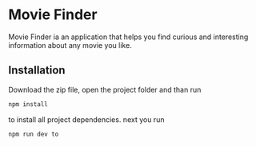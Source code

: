# Movie Finder

Movie Finder ia an application that helps you find curious and interesting information about any movie you like.

## Installation

Download the zip file, open the project folder and than run

```bash
npm install
```

to install all project dependencies. next you run

```bash
npm run dev to
```
